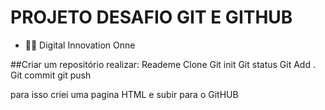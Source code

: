 # PROJETO DESAFIO GIT E GITHUB
-  🧑‍🎓 Digital Innovation Onne

##Criar um repositório 
realizar:
Reademe
Clone
Git init
Git status
Git Add .
Git commit
git push

para isso criei uma pagina HTML e subir para o GitHUB
